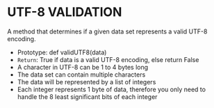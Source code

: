 # UTF-8 VALIDATION
A method that determines if a given data set represents a valid UTF-8 encoding.

* Prototype: def validUTF8(data)
* `Return`: True if data is a valid UTF-8 encoding, else return False
* A character in UTF-8 can be 1 to 4 bytes long
* The data set can contain multiple characters
* The data will be represented by a list of integers
* Each integer represents 1 byte of data, therefore you only need to handle the 8 least significant bits of each integer
